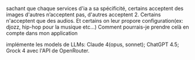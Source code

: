 sachant que chaque services d'ia a sa spécificité, certains acceptent des images d'autres n’acceptent pas, d'autres acceptent 2. Certains n'acceptent que des audios. Et certains on leur propore configuration(ex: djozz, hip-hop pour la musique etc...)
Comment pourrais-je prendre celà en compte dans mon application


implémente les models de LLMs: Claude 4(opus, sonnet); ChatGPT 4.5; Grock 4 avec l'API de OpenRouter. 